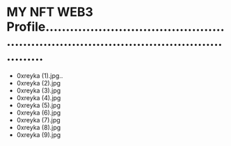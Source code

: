 # MY NFT WEB3 Profile..........................................................................................................
- 0xreyka (1).jpg..
- 0xreyka (2).jpg
- 0xreyka (3).jpg
- 0xreyka (4).jpg
- 0xreyka (5).jpg
- 0xreyka (6).jpg
- 0xreyka (7).jpg
- 0xreyka (8).jpg
- 0xreyka (9).jpg
